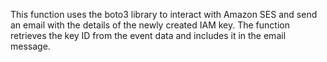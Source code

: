 This function uses the boto3 library to interact with Amazon SES and send an email with the details of the newly created IAM key. The function retrieves the key ID from the event data and includes it in the email message.